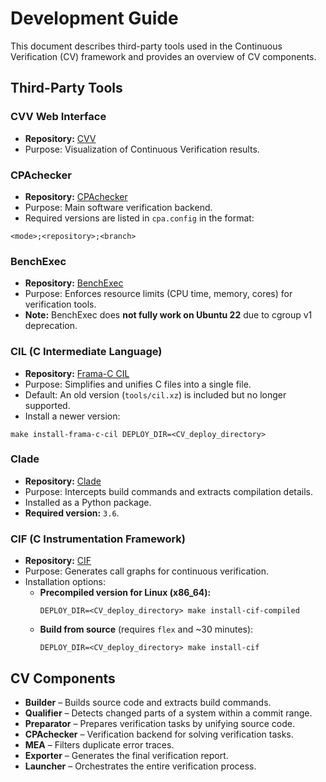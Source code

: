 # Development Guide

This document describes third-party tools used in the Continuous Verification (CV) framework and provides an overview of CV components.

## Third-Party Tools

### CVV Web Interface
- **Repository:** [CVV](https://github.com/vmordan/cvv)
- Purpose: Visualization of Continuous Verification results.

### CPAchecker
- **Repository:** [CPAchecker](https://cpachecker.sosy-lab.org)
- Purpose: Main software verification backend.
- Required versions are listed in `cpa.config` in the format:
```
<mode>;<repository>;<branch>
```

### BenchExec
- **Repository:** [BenchExec](https://github.com/sosy-lab/benchexec.git)
- Purpose: Enforces resource limits (CPU time, memory, cores) for verification tools.
- **Note:** BenchExec does **not fully work on Ubuntu 22** due to cgroup v1 deprecation.

### CIL (C Intermediate Language)
- **Repository:** [Frama-C CIL](https://forge.ispras.ru/projects/astraver/repository/framac)
- Purpose: Simplifies and unifies C files into a single file.
- Default: An old version (`tools/cil.xz`) is included but no longer supported.
- Install a newer version:
```shell
make install-frama-c-cil DEPLOY_DIR=<CV_deploy_directory>
```

### Clade
- **Repository:** [Clade](https://github.com/17451k/clade)
- Purpose: Intercepts build commands and extracts compilation details.
- Installed as a Python package.
- **Required version:** `3.6`.

### CIF (C Instrumentation Framework)
- **Repository:** [CIF](https://github.com/ldv-klever/cif)
- Purpose: Generates call graphs for continuous verification.
- Installation options:
  - **Precompiled version for Linux (x86_64):**
    ```shell
    DEPLOY_DIR=<CV_deploy_directory> make install-cif-compiled
    ```
  - **Build from source** (requires `flex` and ~30 minutes):
    ```shell
    DEPLOY_DIR=<CV_deploy_directory> make install-cif
    ```

## CV Components

- **Builder** – Builds source code and extracts build commands.
- **Qualifier** – Detects changed parts of a system within a commit range.
- **Preparator** – Prepares verification tasks by unifying source code.
- **CPAchecker** – Verification backend for solving verification tasks.
- **MEA** – Filters duplicate error traces.
- **Exporter** – Generates the final verification report.
- **Launcher** – Orchestrates the entire verification process.
